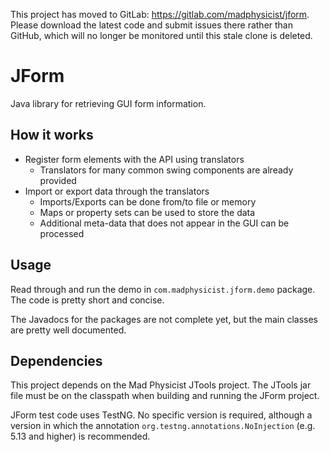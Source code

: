 This project has moved to GitLab: https://gitlab.com/madphysicist/jform. Please download the latest code and submit issues there rather than GitHub, which will no longer be monitored until this stale clone is deleted.

JForm
=====

Java library for retrieving GUI form information.

How it works
------------

- Register form elements with the API using translators
    - Translators for many common swing components are already provided
- Import or export data through the translators
    - Imports/Exports can be done from/to file or memory
    - Maps or property sets can be used to store the data
    - Additional meta-data that does not appear in the GUI can be processed

Usage
-----

Read through and run the demo in `com.madphysicist.jform.demo` package. The code is pretty short and concise.

The Javadocs for the packages are not complete yet, but the main classes are pretty well documented.

Dependencies
------------

This project depends on the Mad Physicist JTools project. The JTools jar file must be on the classpath when building and running the JForm project.

JForm test code uses TestNG. No specific version is required, although a version in which the annotation `org.testng.annotations.NoInjection` (e.g. 5.13 and higher) is recommended.
